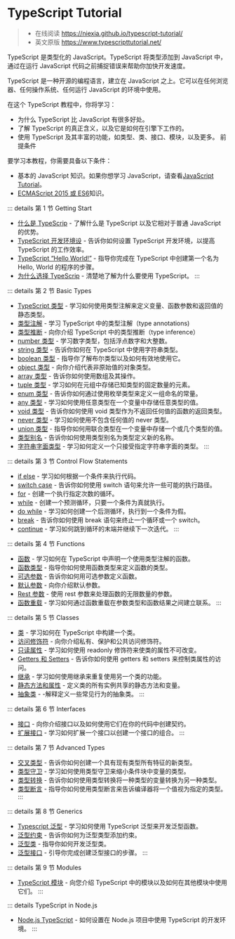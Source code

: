 # TypeScript Tutorial

> - 在线阅读 <https://niexia.github.io/typescript-tutorial/>
> - 英文原版 <https://www.typescripttutorial.net/>

TypeScript 是类型化的 JavaScript。TypeScript 将类型添加到 JavaScript 中，通过在运行 JavaScript 代码之前捕捉错误来帮助你加快开发速度。

TypeScript 是一种开源的编程语言，建立在 JavaScript 之上。它可以在任何浏览器、任何操作系统、任何运行 JavaScript 的环境中使用。

在这个 TypeScript 教程中，你将学习：

- 为什么 TypeScript 比 JavaScript 有很多好处。
- 了解 TypeScript 的真正含义，以及它是如何在引擎下工作的。
- 使用 TypeScript 及其丰富的功能，如类型、类、接口、模块，以及更多。
前提条件

要学习本教程，你需要具备以下条件：

- 基本的 JavaScript 知识。如果你想学习 JavaScript，请查看[JavaScript Tutorial](https://www.javascripttutorial.net/)。
- [ECMAScript 2015 或 ES6](https://www.javascripttutorial.net/es6/)知识。

::: details 第 1 节 Getting Start

- [什么是 TypeScrip](./getting-start/what-is-typescript) - 了解什么是 TypeScript 以及它相对于普通 JavaScript 的优势。
- [TypeScript 开发环境设](./getting-start/typescript-setup) - 告诉你如何设置 TypeScript 开发环境，以提高 TypeScript 的工作效率。
- [TypeScript “Hello World!”](./getting-start/typescript-hello-world) - 指导你完成在 TypeScript 中创建第一个名为 Hello, World 的程序的步骤。
- [为什么选择 TypeScrip](./getting-start/why-typescript) - 清楚地了解为什么要使用 TypeScript。
:::

::: details 第 2 节 Basic Types

- [TypeScript 类型](./basis-types/typescript-types) - 学习如何使用类型注解来定义变量、函数参数和返回值的静态类型。
- [类型注解](./basis-types/type-annotations) - 学习 TypeScript 中的类型注解（type annotations)
- [类型推断](./basis-types/type-inference) - 向你介绍 TypeScript 中的类型推断（type inference）
- [number 类型](./basis-types/number-type) - 学习数字类型，包括浮点数字和大整数。
- [string 类型](./basis-types/string-type) - 告诉你如何在 TypeScript 中使用字符串类型。
- [boolean 类型](./basis-types/boolean-type) - 指导你了解布尔类型以及如何有效地使用它。
- [object 类型](./basis-types/object-type) - 向你介绍代表非原始值的对象类型。
- [array 类型](./basis-types/array-type) - 告诉你如何使用数组及其操作。
- [tuple 类型](./basis-types/tuple-types) - 学习如何在元组中存储已知类型的固定数量的元素。
- [enum 类型](./basis-types/enum-types) - 告诉你如何通过使用枚举类型来定义一组命名的常量。
- [any 类型](./basis-types/any-type) - 学习如何使用任意类型在一个变量中存储任意类型的值。
- [void 类型](./basis-types/void-type) - 告诉你如何使用 void 类型作为不返回任何值的函数的返回类型。
- [never 类型](./basis-types/never-type) - 学习如何使用不包含任何值的 never 类型。
- [union 类型](./basis-types/union-type) - 指导你如何用联合类型在一个变量中存储一个或几个类型的值。
- [类型别名](./basis-types/type-aliases) - 告诉你如何使用类型别名为类型定义新的名称。
- [字符串字面类型](./basis-types/string-literal-types) - 学习如何定义一个只接受指定字符串字面的类型。
:::

::: details 第 3 节 Control Flow Statements

- [if else](./control-flow-statements/typescript-if-else) - 学习如何根据一个条件来执行代码。
- [switch case](./control-flow-statements/typescript-switch-case) - 告诉你如何使用 switch 语句来允许一些可能的执行路径。
- [for](./control-flow-statements/typescript-for) - 创建一个执行指定次数的循环。
- [while](./control-flow-statements/typescript-while) - 创建一个预测循环，只要一个条件为真就执行。
- [do while](./control-flow-statements/typescript-do-while) - 学习如何创建一个后测循环，执行到一个条件为假。
- [break](./control-flow-statements/typescript-break) - 告诉你如何使用 break 语句来终止一个循环或一个 switch。
- [continue](./control-flow-statements/typescript-continue) - 学习如何跳到循环的末端并继续下一次迭代。
:::

::: details 第 4 节 Functions

- [函数](./functions/typescript-functions) - 学习如何在 TypeScript 中声明一个使用类型注解的函数。
- [函数类型](./functions/typescript-function-types) - 指导你如何使用函数类型来定义函数的类型。
- [可选参数](./functions/typescript-optional-parameters) - 告诉你如何用可选参数定义函数。
- [默认参数](./functions/typescript-default-parameters) - 向你介绍默认参数。
- [Rest 参数](./functions/typescript-rest-parameters) - 使用 rest 参数来处理函数的无限数量的参数。
- [函数重载](./functions/typescript-function-overloadings) - 学习如何通过函数重载在参数类型和函数结果之间建立联系。
:::

::: details 第 5 节 Classes

- [类](./class/typescript-class) - 学习如何在 TypeScript 中构建一个类。
- [访问修饰符](./class/typescript-access-modifiers) - 向你介绍私有、保护和公共访问修饰符。
- [只读属性](./class/typescript-readonly) - 学习如何使用 readonly 修饰符来使类的属性不可改变。
- [Getters 和 Setters](./class/typescript-getters-setters) - 告诉你如何使用 getters 和 setters 来控制类属性的访问。
- [继承](./class/typescript-inheritance) - 学习如何使用继承来重复使用另一个类的功能。
- [静态方法和属性](./class/typescript-static-methods-and-properties) - 定义类的所有实例共享的静态方法和变量。
- [抽象类](./class/typescript-abstract-classes) - -解释定义一些常见行为的抽象类。
:::

::: details 第 6 节 Interfaces

- [接口](./interfaces/typescript-interface) - 向你介绍接口以及如何使用它们在你的代码中创建契约。
- [扩展接口](./interfaces/typescript-extend-interface) - 学习如何扩展一个接口以创建一个接口的组合。
:::

::: details 第 7 节 Advanced Types

- [交叉类型](./advanced-types/typescript-intersection-types) - 告诉你如何创建一个具有现有类型所有特征的新类型。
- [类型守卫](./advanced-types/typescript-type-guards) - 学习如何使用类型守卫来缩小条件块中变量的类型。
- [类型转换](./advanced-types/type-casting) - 告诉你如何使用类型转换将一种类型的变量转换为另一种类型。
- [类型断言](./advanced-types/type-assertions) - 指导你如何使用类型断言来告诉编译器将一个值视为指定的类型。
:::

::: details 第 8 节 Generics

- [Typescript 泛型](./generics/typescript-generics) - 学习如何使用 TypeScript 泛型来开发泛型函数。
- [泛型约束](./generics/typescript-generic-constraints) - 告诉你如何为泛型类型添加约束。
- [泛型类](./generics/typescript-generic-classes) - 指导你如何开发泛型类。
- [泛型接口](./generics/typescript-generic-interfaces) - 引导你完成创建泛型接口的步骤。
:::

::: details 第 9 节 Modules

- [TypeScript 模块](./modules/typescript-modules) - 向您介绍 TypeScript 中的模块以及如何在其他模块中使用它们。
:::

::: details TypeScript in Node.js

- [Node.js TypeScript](./type-in-nodejs/nodejs-typescript) - 如何设置在 Node.js 项目中使用 TypeScript 的开发环境。
:::

